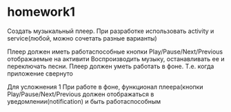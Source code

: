 # homework1

Создать музыкальный плеер. При разработке использовать activity и service(любой, можно сочетать разные варианты) 

Плеер должен иметь работаспособные кнопки Play/Pause/Next/Previous отображаемые на активити
Воспроизводить музыку, останавливать ее и переключать песни. Плеер должен уметь работать в фоне. Т.е. когда приложение свернуто

Для усложнения 1 При работе в фоне, функционал плеера(кнопки Play/Pause/Next/Previous должен отображаться в уведомлении(notification) и  быть работаспособным
